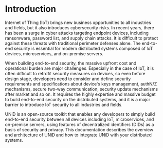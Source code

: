 # Introduction

Internet of Thing (IoT) brings new business opportunities to all industries and fields, but it also introduces cybersecurity risks. In recent years, there has been a surge in cyber attacks targeting endpoint devices, including ransomware, password list, and supply chain attacks. It is difficult to protect against these threats with traditional perimeter defenses alone. The end-to-end security is essential for modern distributed systems composed of IoT devices, microservices, and on-premise servers.

When building end-to-end security, the massive upfront cost and operational burden are major challenges. Especially in the case of IoT, it is often difficult to retrofit security measures on devices, so even before design stage, developers need to consider and define security requirements and specifications about device's keys management, authN/Z mechanisms, secure two-way communication, security update mechanisms after market and so on. It requires the highly expertise and massive budget to build end-to-end security on the distributed systems, and it is a major barrier to introduce IoT security to all industries and fields.

UNiD is an open-source toolkit that enables any developers to simply build end-to-end security between all devices including IoT, microservices, and on-premise servers, using features of decentralized identifiers (DIDs) as a basis of security and privacy. This documentation describes the overview and architecture of UNiD and how to integrate UNiD with your distributed systems.
